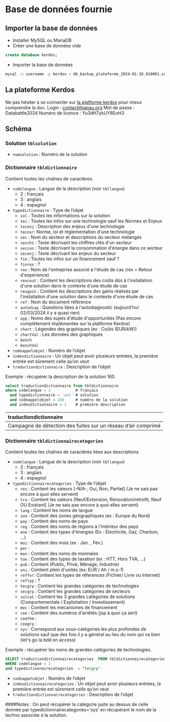 # Base de données fournie

## Importer la base de données

- Installer MySQL ou MariaDB
- Créer une base de données vide
```sql
create database kerdos;
```
- Importer la base de données
```sh
mysql -u username -p kerdos < db_backup_plateforme_2024-01-10_010001.sql
```

## La plateforme Kerdos
Ne pas hésiter à se connecter sur [la platforme kerdos](https://plateforme.kerdos-energy.com/) pour mieux comprendre la doc.
Login : contact@iapau.org
Mot de passe : Databattle2024
Numéro de licence : Yu3dH7ykUY8EoH3
## Schéma

### Solution `tblsolution`

- `numsolution` : Numéro de la solution

### Dictionnaire `tbldictionnaire`

Contient toutes les chaînes de caractères. 

- `codelangue` : Langue de la description (voir `tbllangue`)
    - 2 : français
    - 3 : anglais
    - 4 : espagnol
- `typedictionnaire` : Type de l’objet
    - `sol` : Toutes les informations sur la solution
    - `tec` : Toutes les infos sur une technologie sauf les Normes et Enjeux
    - `tecenj` : Description des enjeux d'une technologie
    - `tecnor`: Norme, loi et règlementation d'une technologie
    - `sec` : Nom du secteur et descriptions du secteur mélangés
    - `secchi` : Texte décrivant les chiffres clés d'un secteur
    - `seccon` : Texte décrivant la consommation d'énergie dans ce secteur
    - `secenj` : Texte décrivant les enjeux du secteur
    - `fin` : Toutes les infos sur un financement sauf ?
    - `finrex` : ?
    - `rex` : Nom de l'entreprise associé à l'étude de cas (rex = Retour d'experience)
    - `rexcout` : Contient les descriptions des coûts dûs à l'installation d'une solution dans le contexte d'une étude de cas
    - `rexgain` : Contient les descriptions des gains réalisés par l'installation d'une solution dans le contexte d'une étude de cas
    - `ref` : Nom du document référence
    - `autodiag` : Questions liées à l'autodiagnostic (aujourd'hui 02/03/2024 il y a quasi rien)
    - `opp` : Noms des sujets d'étude d'opportunités (Pas encore complètement implémentée sur la platforme Kerdos)
    - `chart` : Légendes des graphiques (ex : Coûts (EUR/kW))
    - `chartVal` : Les données des graphiques
    - `bench` 
    - `benchVal`
- `codeappelobjet` : Numéro de l’objet
- `indexdictionnaire` : Un objet peut avoir plusieurs entrées, la première entrée est sûrement celle qu’on veut
- `traductiondictionnaire` : Description de l’objet

Exemple : récupérer la description de la solution 160.
```sql
select traductiondictionnaire from tbldictionnaire
where codelangue = 2           # français
  and typedictionnaire = 'sol' # solution
  and codeappelobjet = 160     # numéro de la solution
  and indexdictionnaire = 1    # première description
```
| traductiondictionnaire |
| :--- |
| Campagne de détection des fuites sur un réseau d’air comprimé |



### Dictionnaire `tbldictionnairecategories`

Contient toutes les chaînes de caractères liées aux descriptions

- `codelangue` : Langue de la description (voir `tbllangue`)
    - 2 : français
    - 3 : anglais
    - 4 : espagnol
- `typedictionnairecategories` : Type de l’objet
    - `res` : Contient les valeurs [-N/A-, Oui, Non, Partiel] (Je ne sais pas encore à quoi elles servent)
    - `tra` : Contient les valeurs [Neuf/Extension, Renovation/retrofit, Neuf OU Existant] (Je ne sais pas encore à quoi elles servent)
    - `lang` : Contient les noms de langue
    - `zon` : Contient des zones géographiques (ex : Europe du Nord)
    - `pay` : Contient des noms de pays
    - `reg` : Contient des noms de régions à l'intérieur des pays
    - `ene` : Contient des types d'énergies (Ex : Electricite, Gaz, Charbon, ...)
    - `moi` : Contient des mois (ex : Jan. , Fév.)
    - `per` : 
    - `mon` : Contient des noms de monnaies
    - `tax` : Contient des types de taxation (ex : HTT, Hors TVA, ...)
    - `pub` : Contient (Public, Privé, Ménage, Industrie)
    - `uni` : Contient plein d'unités (ex: EUR / Ah / m.s-1)
    - `reffor`: Contient les types de réferences (Fichier/ Livre ou Internet)
    - `reftyp` : ?
    - `tecgrp` : Contient les grandes catégories de technologies
    - `secgrp` : Contient les grandes catégories de secteurs
    - `solcat` : Contient les 3 grandes catégories de solutions (Comportementale / Exploitation / Investissement)
    - `mec` : Contient les mécanismes de financement
    - `cee` : Contient des numéros d'arrêtés (jsp à quoi ça sert)
    - `ceethm` :
    - `ceegrp` : 
    - `sys` : Correspond aux sous-catégories les plus profondes de solutions sauf que des fois il y a général au lieu du nom qui va bien (let's go la bdd en access)
 
Exemple : récupérer les noms de grandes catégories de technologies.
```sql
SELECT traductiondictionnairecategories  FROM tbldictionnairecategories 
WHERE codelangue = 2 
and typedictionnairecategories  = "tecgrp"
```

- `codeappelobjet` : Numéro de l’objet
- `indexdictionnairecategories` : Un objet peut avoir plusieurs entrées, la première entrée est sûrement celle qu’on veut
- `traductiondictionnairecategories` : Description de l’objet

####Notes :
On peut récupérer la catégorie juste au dessus de celle donnée par typedictionnairecategories='sys' en récupérant le nom de la techno associée à la solution.
